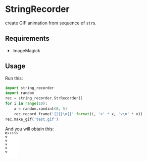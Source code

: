 # StringRecorder
create GIF animation from sequence of `str`s.

## Requirements
- ImageMagick

## Usage

Run this:
```python
import string_recorder
import random
rec = string_recorder.StrRecorder()
for i in range(10):
    x = random.randint(0, 5)
    rec.record_frame('{}{}\n{}'.format(i, '>' * x, 'v\n' * x))
rec.make_gif('test.gif')
```

And you will obtain this:  
![test](test.gif)
